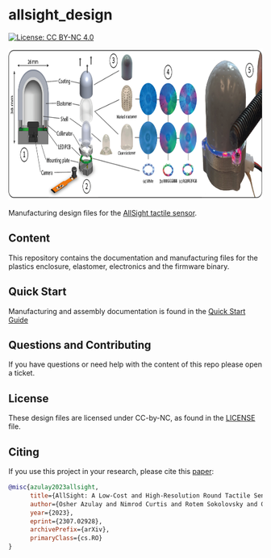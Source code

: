 # allsight_design

[![License: CC BY-NC 4.0](https://img.shields.io/badge/License-CC%20BY--NC%204.0-lightgrey.svg)](LICENSE)

<img height="300" src="Intro.png" alt="allsight" class="center"/>

Manufacturing design files for the [AllSight tactile sensor](https://github.com/osheraz/allsight).


## Content

This repository contains the documentation and manufacturing files for the plastics enclosure, elastomer, electronics and the firmware binary.


## Quick Start

Manufacturing and assembly documentation is found in the [Quick Start Guide](https://docs.google.com/document/d/1w17rNp5aecgzT3BPEN_t8wV7Ci-CQgCzxq583NlFb_A/edit?usp=sharing)


## Questions and Contributing

If you have questions or need help with the content of this repo please open a ticket.

## License
These design files are licensed under CC-by-NC, as found in the [LICENSE](LICENSE) file.

## Citing
If you use this project in your research, please cite this [paper](https://arxiv.org/abs/2307.02928):

```BibTeX
@misc{azulay2023allsight,
      title={AllSight: A Low-Cost and High-Resolution Round Tactile Sensor with Zero-Shot Learning Capability}, 
      author={Osher Azulay and Nimrod Curtis and Rotem Sokolovsky and Guy Levitski and Daniel Slomovik and Guy Lilling and Avishai Sintov},
      year={2023},
      eprint={2307.02928},
      archivePrefix={arXiv},
      primaryClass={cs.RO}
}

```
